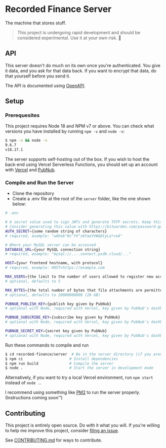 # Recorded Finance Server

The machine that stores stuff.

> This project is undergoing rapid development and should be considered experimental. Use it at your own risk. 🤙

## API

This server doesn't do much on its own once you're authenticated. You give it data, and you ask for that data back. If you want to encrypt that data, do that yourself before you send it.

The API is documented using [OpenAPI](https://petstore.swagger.io/?url=https://recorded.finance/openapi.yaml).

## Setup

### Prerequesites

This project requires Node 18 and NPM v7 or above. You can check what versions you have installed by running `npm -v` and `node -v`:

```sh
$ npm -v && node -v
9.6.7
v18.17.1
```

The server supports self-hosting out of the box. If you wish to host the back-end using Vercel Serverless Functions, you should set up an account with [Vercel](https://vercel.com) and [PubNub](https://www.pubnub.com).

### Compile and Run the Server

- Clone the repository
- Create a .env file at the root of the `server` folder, like the one shown below:

```sh
# .env

# A secret value used to sign JWTs and generate TOTP secrets. Keep this safe.
# Consider generating this value with https://bitwarden.com/password-generator/
AUTH_SECRET={some random string of characters}
# required, example: "wAheb^8v^YV^s6YaeYVW&8tyLa*ce4"

# Where your MySQL server can be accessed
DATABASE_URL={your MySQL connection string}
# required, example: "mysql://....connect.psdb.cloud/..."

HOST={your frontend hostname, with protocol}
# required, example: HOST=https://example.com

MAX_USERS={the limit to the number of users allowed to register new accounts}
# optional, defaults to 5

MAX_BYTES={the total number of bytes that file attachments are permitted to occupy on the system}
# optional, defaults to 20000000000 (20 GB)

PUBNUB_PUBLISH_KEY={publish key given by PubNub}
# optional with Node, required with Vercel, key given by PubNub's dashboard

PUBNUB_SUBSCRIBE_KEY={subscribe key given by PubNub}
# optional with Node, required with Vercel, key given by PubNub's dashboard

PUBNUB_SECRET_KEY={secret key given by PubNub}
# optional with Node, required with Vercel, key given by PubNub's dashboard
```

Run these commands to compile and run

```sh
$ cd recorded-finance/server  # Be in the server directory (if you aren't already)
$ npm ci                     # Install dependencies
$ npm run build              # Compile the server
$ node .                     # Start the server in development mode
```

Alternatively, if you want to try a local Vercel environment, run `npm start` instead of `node .`.

I recommend using something like [PM2](https://pm2.keymetrics.io) to run the server properly. (Instructions coming soon™)

## Contributing

This project is entirely open source. Do with it what you will. If you're willing to help me improve this project, consider [filing an issue](https://codeberg.org/RecordedFinance/recorded-finance/issues/new/choose).

See [CONTRIBUTING.md](/CONTRIBUTING.md) for ways to contribute.

